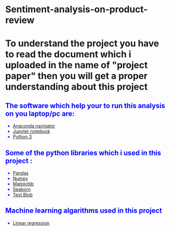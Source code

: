 # Sentiment-analysis-on-product-review


<h1>To understand the project you have to read the document which i uploaded in the name of "project paper" then you will get a proper understanding about this project</h1>
 <h2><font color=blue>The software which help your to run this analysis on you laptop/pc are:</h2>
 
 <ul>
        <li><a href="https://docs.anaconda.com/anaconda/navigator/index.html">Anaconda navigator</a></li>
         <li><a href="https://jupyter.org/">Jupyter notebook</a></li>
         <li><a href="https://www.python.org/download/releases/3.0/">Python 3</a></li>
</ul>
  
<h2> Some of the python libraries which i used in this project : </h2>
<ul>
        <li><a href="https://pandas.pydata.org/">Pandas</a></li>
                <li><a href="https://numpy.org/">Numpy<a/></li>
        <li><a href="https://matplotlib.org/">Matplotlib</a></li>
        <li><a href="https://seaborn.pydata.org/">Seaborn</a></li>
        <li><a href="https://textblob.readthedocs.io/en/dev/">Text Blob</a></li>
        </ul>
        <h2> Machine learning algarithms used in this project </h2>
        <ul>
                <li><a href="https://www.geeksforgeeks.org/ml-linear-regression/#:~:text=Linear%20Regression%20is%20a%20machine,relationship%20between%20variables%20and%20forecasting.">Linear regression</a> </li>
        </ul>
         
        
  
  
 
 
